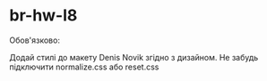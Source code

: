 # br-hw-l8
Обов'язково:

Додай стилі до макету Denis Novik згідно з дизайном.
Не забудь підключити normalize.css або reset.css
